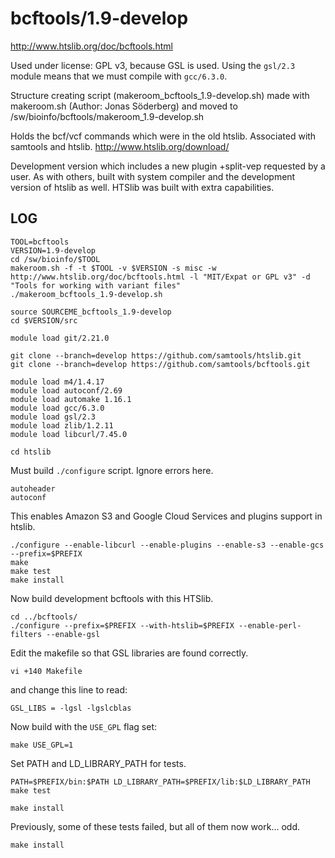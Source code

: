 bcftools/1.9-develop
============

<http://www.htslib.org/doc/bcftools.html>

Used under license:
GPL v3, because GSL is used.
Using the `gsl/2.3` module means that we must compile with `gcc/6.3.0`.

Structure creating script (makeroom_bcftools_1.9-develop.sh) made with makeroom.sh (Author: Jonas Söderberg) and moved to /sw/bioinfo/bcftools/makeroom_1.9-develop.sh


Holds the bcf/vcf commands which were in the old htslib. Associated with samtools and htslib.
<http://www.htslib.org/download/>


Development version which includes a new plugin +split-vep requested by a user.
As with others, built with system compiler and the development version of
htslib as well.  HTSlib was built with extra capabilities.


LOG
---

    TOOL=bcftools
    VERSION=1.9-develop
    cd /sw/bioinfo/$TOOL
    makeroom.sh -f -t $TOOL -v $VERSION -s misc -w http://www.htslib.org/doc/bcftools.html -l "MIT/Expat or GPL v3" -d "Tools for working with variant files"
    ./makeroom_bcftools_1.9-develop.sh 

    source SOURCEME_bcftools_1.9-develop 
    cd $VERSION/src

    module load git/2.21.0

    git clone --branch=develop https://github.com/samtools/htslib.git
    git clone --branch=develop https://github.com/samtools/bcftools.git

    module load m4/1.4.17
    module load autoconf/2.69
    module load automake 1.16.1
    module load gcc/6.3.0
    module load gsl/2.3
    module load zlib/1.2.11
    module load libcurl/7.45.0

    cd htslib

Must build `./configure` script. Ignore errors here.

    autoheader
    autoconf

This enables Amazon S3 and Google Cloud Services and plugins support in htslib.

    ./configure --enable-libcurl --enable-plugins --enable-s3 --enable-gcs --prefix=$PREFIX
    make
    make test
    make install

Now build development bcftools with this HTSlib.

    cd ../bcftools/
    ./configure --prefix=$PREFIX --with-htslib=$PREFIX --enable-perl-filters --enable-gsl

Edit the makefile so that GSL libraries are found correctly.

    vi +140 Makefile

and change this line to read:

    GSL_LIBS = -lgsl -lgslcblas

Now build with the `USE_GPL` flag set:

    make USE_GPL=1

Set PATH and LD_LIBRARY_PATH for tests.

    PATH=$PREFIX/bin:$PATH LD_LIBRARY_PATH=$PREFIX/lib:$LD_LIBRARY_PATH  make test

    make install

Previously, some of these tests failed, but all of them now work... odd.

    make install

